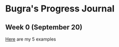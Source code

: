 # Bugra's Progress Journal

## Week 0 (September 20)

[Here](files/bugra_homework_0.html) are my 5 examples